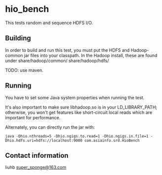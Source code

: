 hio\_bench
======================
This tests random and sequence HDFS I/O.

Building
-------------------------------------------------------------
In order to build and run this test, you must put the HDFS and Hadoop-common
jar files into your classpath.  In the Hadoop install, these are found under
share/hadoop/common/ share/hadoop/hdfs/

TODO: use maven.

Running
-------------------------------------------------------------
You have to set some Java system properties when running the test.

It's also important to make sure libhadoop.so is in your LD\_LIBRARY\_PATH;
otherwise, you won't get features like short-circuit local reads which are
important for performance.

Alternately, you can directly run the jar with:

    java -Dhio.nthreads=5 -Dhio.ngigs.to.read=1 -Dhio.ngigs.in.file=1 -Dhio.hdfs.uri=hdfs://localhost:9000 com.asiainfo.srd.HioBench

Contact information
-------------------------------------------------------------
liuhb <super_sponge@163.com>